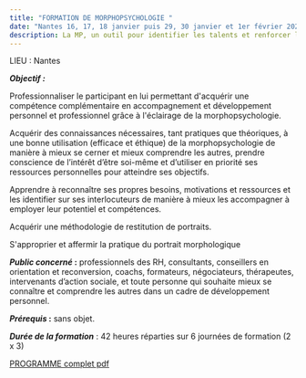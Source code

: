 ```yaml
---
title: "FORMATION DE MORPHOPSYCHOLOGIE "
date: "Nantes 16, 17, 18 janvier puis 29, 30 janvier et 1er février 2025 "
description: La MP, un outil pour identifier les talents et renforcer les aptitudes
---
```

LIEU : Nantes

***Objectif :***

Professionnaliser le participant en lui permettant d'acquérir une compétence complémentaire en accompagnement et développement personnel et professionnel grâce à l'éclairage de la morphopsychologie.

Acquérir des connaissances nécessaires, tant pratiques que théoriques, à une bonne utilisation (efficace et éthique) de la morphopsychologie de manière à mieux se cerner et mieux comprendre les autres, prendre conscience de l’intérêt d’être soi-même et d’utiliser en priorité ses ressources personnelles pour atteindre ses objectifs.

Apprendre à reconnaître ses propres besoins, motivations et ressources et les identifier sur ses interlocuteurs de manière à mieux les accompagner à employer leur potentiel et compétences.

Acquérir une méthodologie de restitution de portraits.

S'approprier et affermir la pratique du portrait morphologique

***Public concerné* :** professionnels des RH, consultants, conseillers en orientation et reconversion, coachs, formateurs, négociateurs, thérapeutes, intervenants d’action sociale, et toute personne qui souhaite mieux se connaître et comprendre les autres dans un cadre de développement personnel.

***Prérequis* :** sans objet.

***Durée de la formation*** : 42 heures réparties sur 6 journées de formation (2 x 3)

<a href="https://semaphore.fr/img/PROGRAMME_de_formation_Morphopsychologie_Nantes_01_02_2025.pdf" target="_blank" rel="noopener noreferrer">PROGRAMME complet pdf</a>


